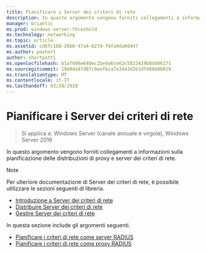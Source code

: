 ```yaml
---
title: Pianificare i Server dei criteri di rete
description: In questo argomento vengono forniti collegamenti a informazioni sulla pianificazione della distribuzione di server RADIUS di Server dei criteri di rete di pianificazione in Windows Server 2016.
manager: brianlic
ms.prod: windows-server-threshold
ms.technology: networking
ms.topic: article
ms.assetid: cd6fc1b8-26b0-47a4-b27d-f6fa9da0d447
ms.author: pashort
author: shortpatti
ms.openlocfilehash: b1af698e640ec2be9a6ce62c5032419b8dd96171
ms.sourcegitcommit: 19d9da87d87c9eefbca7a3443d2b1df486b0b010
ms.translationtype: MT
ms.contentlocale: it-IT
ms.lasthandoff: 03/28/2018
---
```

# <a name="plan-network-policy-server"></a>Pianificare i Server dei criteri di rete

>Si applica a: Windows Server (canale annuale e virgola), Windows Server 2016

In questo argomento vengono forniti collegamenti a informazioni sulla pianificazione delle distribuzioni di proxy e server dei criteri di rete.

>[!NOTE]
>Per ulteriore documentazione di Server dei criteri di rete, è possibile utilizzare le sezioni seguenti di libreria. 
> - [Introduzione a Server dei criteri di rete](nps-getstart-top.md)
> - [Distribuire Server dei criteri di rete](nps-deploy.md)
> - [Gestire Server dei criteri di rete](nps-manage-top.md)

In questa sezione include gli argomenti seguenti.

- [Pianificare i criteri di rete come server RADIUS](nps-plan-server.md)
- [Pianificare i criteri di rete come proxy RADIUS](nps-plan-proxy.md)
